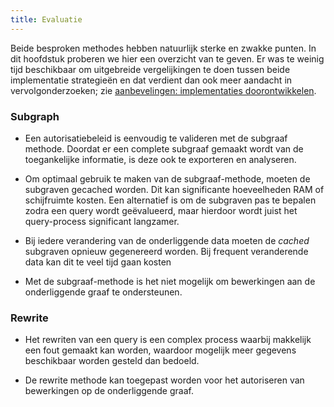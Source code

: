 ```yaml
---
title: Evaluatie
---
```

Beide besproken methodes hebben natuurlijk sterke en zwakke punten. In dit hoofdstuk proberen we
hier een overzicht van te geven. Er was te weinig tijd beschikbaar om uitgebreide vergelijkingen te
doen tussen beide implementatie strategieën en dat verdient dan ook meer aandacht in
vervolgonderzoeken; zie [aanbevelingen: implementaties
doorontwikkelen](../conclusies.md#implementaties-doorontwikkelen).

### Subgraph

- Een autorisatiebeleid is eenvoudig te valideren met de subgraaf methode. Doordat er een complete
  subgraaf gemaakt wordt van de toegankelijke informatie, is deze ook te exporteren en analyseren.

- Om optimaal gebruik te maken van de subgraaf-methode, moeten de subgraven gecached worden. Dit kan
  significante hoeveelheden RAM of schijfruimte kosten. Een alternatief is om de subgraven pas te
  bepalen zodra een query wordt geëvalueerd, maar hierdoor wordt juist het query-process significant
  langzamer.

- Bij iedere verandering van de onderliggende data moeten de _cached_ subgraven opnieuw gegenereerd
  worden. Bij frequent veranderende data kan dit te veel tijd gaan kosten

- Met de subgraaf-methode is het niet mogelijk om bewerkingen aan de onderliggende graaf te
  ondersteunen.

### Rewrite

- Het rewriten van een query is een complex process waarbij makkelijk een fout gemaakt kan worden,
  waardoor mogelijk meer gegevens beschikbaar worden gesteld dan bedoeld.

- De rewrite methode kan toegepast worden voor het autoriseren van bewerkingen op de onderliggende
  graaf.
